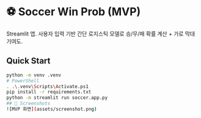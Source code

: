 # ⚽ Soccer Win Prob (MVP)

Streamlit 앱. 사용자 입력 기반 간단 로지스틱 모델로 승/무/패 확률 계산 + 가로 막대 기여도.

## Quick Start
```bash
python -m venv .venv
# PowerShell
. .\.venv\Scripts\Activate.ps1
pip install -r requirements.txt
python -m streamlit run soccer.app.py
## 📸 Screenshots
![MVP 화면](assets/screenshot.png)
